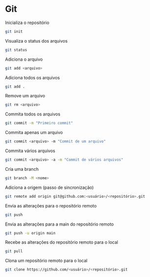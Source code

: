 # Git

Inicializa o repositório
```sh
git init
```

Visualiza o status dos arquivos
```sh
git status
```

Adiciona o arquivo
```sh
git add <arquivo>
```

Adiciona todos os arquivos
```sh
git add .
```

Remove um arquivo
```sh
git rm <arquivo>
```

Commita todos os arquivos
```sh
git commit -m "Primeiro commit"
```

Commita apenas um arquivo
```sh
git commit <arquivo> -m "Commit de um arquivo"
```

Commita vários arquivos
```sh
git commit <arquivo> -a -m "Commit de vários arquivos"
```

Cria uma branch
```sh
git branch -M <nome>
```

Adiciona a origem (passo de sincronização)
```sh
git remote add origin git@github.com:<usuário>/<repositório>.git
```

Envia as alterações para o repositório remoto
```sh
git push
```

Envia as alterações para a main do repositório remoto
```sh
git push -u origin main
```

Recebe as alterações do repositório remoto para o local
```sh
git pull
```

Clona um repositório remoto para o local
```sh
git clone https://github.com/<usuário>/<repositório>.git
```
